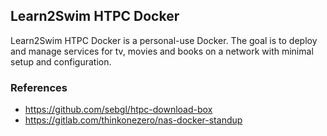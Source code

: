 ## Learn2Swim HTPC Docker

Learn2Swim HTPC Docker is a personal-use Docker. The goal is to deploy and manage services for tv, movies and books on a network with minimal setup and configuration.

### References
* https://github.com/sebgl/htpc-download-box
* https://gitlab.com/thinkonezero/nas-docker-standup
